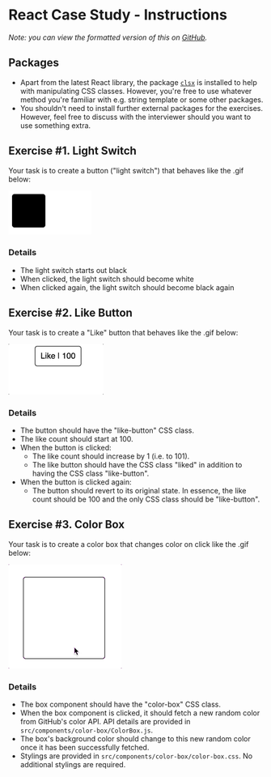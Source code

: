 # React Case Study - Instructions

*Note: you can view the formatted version of this on [GitHub](https://github.com/bnguyensn/react-case-study/blob/master/INSTRUCTIONS.md).*

## Packages

- Apart from the latest React library, the package [`clsx`](https://www.npmjs.com/package/clsx) is installed to help with manipulating CSS classes. However, you're free to use whatever method you're familiar with e.g. string template or some other packages.
- You shouldn't need to install further external packages for the exercises. However, feel free to discuss with the interviewer should you want to use something extra.

## Exercise #1. Light Switch

Your task is to create a button ("light switch") that behaves like the .gif
below:

![Light switch](light-switch.gif)

### Details

- The light switch starts out black
- When clicked, the light switch should become white
- When clicked again, the light switch should become black again

## Exercise #2. Like Button

Your task is to create a "Like" button that behaves like the .gif
below:

![Like button](like-button.gif)

### Details

- The button should have the "like-button" CSS class.
- The like count should start at 100.
- When the button is clicked:
  - The like count should increase by 1 (i.e. to 101).
  - The like button should have the CSS class "liked" in addition to having the CSS class "like-button".
- When the button is clicked again:
  - The button should revert to its original state. In essence, the like count should be 100 and the only CSS class should be "like-button".

## Exercise #3. Color Box

Your task is to create a color box that changes color on click like the .gif
below:

![Color box](color-box.gif)

### Details

- The box component should have the "color-box" CSS class.
- When the box component is clicked, it should fetch a new random color from GitHub's color API. API details are provided in `src/components/color-box/ColorBox.js`.
- The box's background color should change to this new random color once it has been successfully fetched.
- Stylings are provided in `src/components/color-box/color-box.css`. No additional stylings are required.
